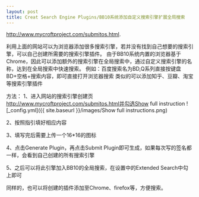 ```yaml
---
layout: post
title: Creat Search Engine Plugins/BB10系统添加自定义搜索引擎扩展全局搜索
---
```


http://www.mycroftproject.com/submitos.html.

利用上面的网站可以为浏览器添加很多搜索引擎，若并没有找到自己想要的搜索引擎，可以自己创建所需要的搜索引擎插件。
由于BB10系统内置的浏览器基于Chrome，因此可以添加额外的搜索引擎在全局搜索中，通过自定义搜索引擎的名称，达到在全局搜索中快速搜索。
例如：百度搜索名为BD,Q系列直接按键盘BD+空格+搜索内容，即可直接打开浏览器搜索
类似的可以添加知乎、豆瓣、淘宝等搜索引擎插件

方法：
1、进入网站的搜索引擎创建页
http://www.mycroftproject.com/submitos.html并勾选Show full instruction
![_config.yml]({{ site.baseurl }}/images/Show full instructions.png)

2、按照指引填好相应内容

3、填写完后需要上传一个16*16的图标

4、点击Generate Plugin，再点击Submit Plugin即可生成，如果每次写的签名都一样，会看到自己创建的所有搜索引擎

5、之后可以将此引擎加入BB10的全局搜索，在设置中的Extended Search中勾上即可

同样的，也可以将创建的插件添加至Chrome、firefox等，方便搜索。
